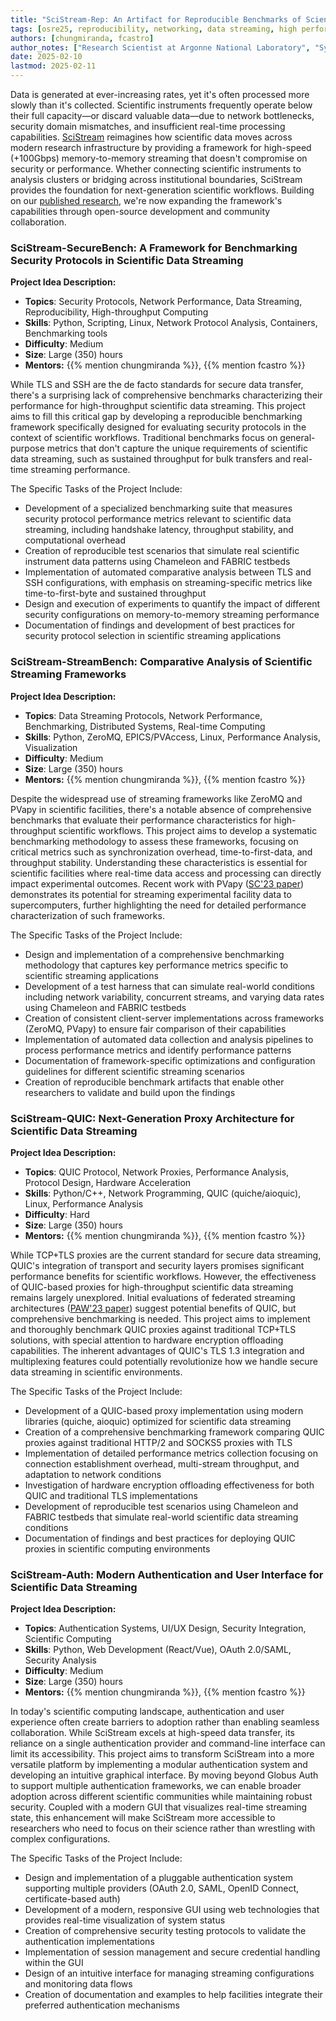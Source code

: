 ```yaml
---
title: "SciStream-Rep: An Artifact for Reproducible Benchmarks of Scientific Streaming Applications"
tags: [osre25, reproducibility, networking, data streaming, high performance computing, benchmarking, testbeds, cyber security]
authors: [chungmiranda, fcastro]
author_notes: ["Research Scientist at Argonne National Laboratory", "Systems Developer at Argonne National Laboratory"]
date: 2025-02-10
lastmod: 2025-02-11
---
```

Data is generated at ever-increasing rates, yet it's often processed more slowly than it's collected. Scientific instruments 
frequently operate below their full capacity—or discard valuable data—due to network bottlenecks, security domain mismatches, 
and insufficient real-time processing capabilities. [SciStream](https://github.com/scistream/scistream-proto) reimagines how 
scientific data moves across modern research infrastructure by providing a framework for high-speed (+100Gbps) memory-to-memory 
streaming that doesn't compromise on security or performance. Whether connecting scientific instruments to analysis clusters or 
bridging across institutional boundaries, SciStream provides the foundation for next-generation scientific workflows. Building 
on our [published research](https://dl.acm.org/doi/abs/10.1145/3502181.3531475), we're now expanding the framework's 
capabilities through open-source development and community collaboration.

### SciStream-SecureBench: A Framework for Benchmarking Security Protocols in Scientific Data Streaming

**Project Idea Description:**

- **Topics**: Security Protocols, Network Performance, Data Streaming, Reproducibility, High-throughput Computing
- **Skills**: Python, Scripting, Linux, Network Protocol Analysis, Containers, Benchmarking tools
- **Difficulty**: Medium
- **Size**: Large (350) hours
- **Mentors:** {{% mention chungmiranda %}}, {{% mention fcastro %}}

While TLS and SSH are the de facto standards for secure data transfer, there's a surprising lack of comprehensive benchmarks characterizing their performance for high-throughput scientific data streaming. This project aims to fill this critical gap by 
developing a reproducible benchmarking framework specifically designed for evaluating security protocols in the context of scientific workflows. Traditional benchmarks focus on general-purpose metrics that don't capture the unique requirements of scientific 
data streaming, such as sustained throughput for bulk transfers and real-time streaming performance.

The Specific Tasks of the Project Include:

- Development of a specialized benchmarking suite that measures security protocol performance metrics relevant to scientific data streaming, including handshake latency, throughput stability, and computational overhead
- Creation of reproducible test scenarios that simulate real scientific instrument data patterns using Chameleon and FABRIC testbeds
- Implementation of automated comparative analysis between TLS and SSH configurations, with emphasis on streaming-specific metrics like time-to-first-byte and sustained throughput
- Design and execution of experiments to quantify the impact of different security configurations on memory-to-memory streaming performance
- Documentation of findings and development of best practices for security protocol selection in scientific streaming applications

### SciStream-StreamBench: Comparative Analysis of Scientific Streaming Frameworks

**Project Idea Description:**

- **Topics**: Data Streaming Protocols, Network Performance, Benchmarking, Distributed Systems, Real-time Computing
- **Skills**: Python, ZeroMQ, EPICS/PVAccess, Linux, Performance Analysis, Visualization
- **Difficulty**: Medium
- **Size**: Large (350) hours
- **Mentors:** {{% mention chungmiranda %}}, {{% mention fcastro %}}

Despite the widespread use of streaming frameworks like ZeroMQ and PVapy in scientific facilities, there's a notable absence of comprehensive benchmarks that evaluate their performance characteristics for high-throughput scientific workflows. This project aims 
to develop a systematic benchmarking methodology to assess these frameworks, focusing on critical metrics such as synchronization overhead, time-to-first-data, and throughput stability. Understanding these characteristics is essential for scientific facilities 
where real-time data access and processing can directly impact experimental outcomes. Recent work with PVapy ([SC'23 paper](https://dl.acm.org/doi/10.1145/3624062.3624610)) demonstrates its potential for streaming experimental facility data to supercomputers, 
further highlighting the need for detailed performance characterization of such frameworks.

The Specific Tasks of the Project Include:

- Design and implementation of a comprehensive benchmarking methodology that captures key performance metrics specific to scientific streaming applications
- Development of a test harness that can simulate real-world conditions including network variability, concurrent streams, and varying data rates using Chameleon and FABRIC testbeds
- Creation of consistent client-server implementations across frameworks (ZeroMQ, PVapy) to ensure fair comparison of their capabilities
- Implementation of automated data collection and analysis pipelines to process performance metrics and identify performance patterns
- Documentation of framework-specific optimizations and configuration guidelines for different scientific streaming scenarios
- Creation of reproducible benchmark artifacts that enable other researchers to validate and build upon the findings

### SciStream-QUIC: Next-Generation Proxy Architecture for Scientific Data Streaming

**Project Idea Description:**

- **Topics**: QUIC Protocol, Network Proxies, Performance Analysis, Protocol Design, Hardware Acceleration
- **Skills**: Python/C++, Network Programming, QUIC (quiche/aioquic), Linux, Performance Analysis
- **Difficulty**: Hard
- **Size**: Large (350) hours
- **Mentors:** {{% mention chungmiranda %}}, {{% mention fcastro %}}

While TCP+TLS proxies are the current standard for secure data streaming, QUIC's integration of transport and security layers promises significant performance benefits for scientific workflows. However, the effectiveness of QUIC-based proxies for 
high-throughput scientific data streaming remains largely unexplored. Initial evaluations of federated streaming architectures ([PAW'23 paper](https://par.nsf.gov/servlets/purl/10380551)) suggest potential benefits of QUIC, but comprehensive benchmarking is 
needed. This project aims to implement and thoroughly benchmark QUIC proxies against traditional TCP+TLS solutions, with special attention to hardware encryption offloading capabilities. The inherent advantages of QUIC's TLS 1.3 integration and multiplexing 
features could potentially revolutionize how we handle secure data streaming in scientific environments.

The Specific Tasks of the Project Include:

- Development of a QUIC-based proxy implementation using modern libraries (quiche, aioquic) optimized for scientific data streaming
- Creation of a comprehensive benchmarking framework comparing QUIC proxies against traditional HTTP/2 and SOCKS5 proxies with TLS
- Implementation of detailed performance metrics collection focusing on connection establishment overhead, multi-stream throughput, and adaptation to network conditions
- Investigation of hardware encryption offloading effectiveness for both QUIC and traditional TLS implementations
- Development of reproducible test scenarios using Chameleon and FABRIC testbeds that simulate real-world scientific data streaming conditions
- Documentation of findings and best practices for deploying QUIC proxies in scientific computing environments

### SciStream-Auth: Modern Authentication and User Interface for Scientific Data Streaming

**Project Idea Description:**

- **Topics**: Authentication Systems, UI/UX Design, Security Integration, Scientific Computing
- **Skills**: Python, Web Development (React/Vue), OAuth 2.0/SAML, Security Analysis
- **Difficulty**: Medium
- **Size**: Large (350) hours
- **Mentors:** {{% mention chungmiranda %}}, {{% mention fcastro %}}

In today's scientific computing landscape, authentication and user experience often create barriers to adoption rather than enabling seamless collaboration. While SciStream excels at high-speed data transfer, its reliance on a single authentication provider and 
command-line interface can limit its accessibility. This project aims to transform SciStream into a more versatile platform by implementing a modular authentication system and developing an intuitive graphical interface. By moving beyond Globus Auth to support 
multiple authentication frameworks, we can enable broader adoption across different scientific communities while maintaining robust security. Coupled with a modern GUI that visualizes real-time streaming state, this enhancement will make SciStream more 
accessible to researchers who need to focus on their science rather than wrestling with complex configurations.

The Specific Tasks of the Project Include:

- Design and implementation of a pluggable authentication system supporting multiple providers (OAuth 2.0, SAML, OpenID Connect, certificate-based auth)
- Development of a modern, responsive GUI using web technologies that provides real-time visualization of system status
- Creation of comprehensive security testing protocols to validate the authentication implementations
- Implementation of session management and secure credential handling within the GUI
- Design of an intuitive interface for managing streaming configurations and monitoring data flows
- Creation of documentation and examples to help facilities integrate their preferred authentication mechanisms
